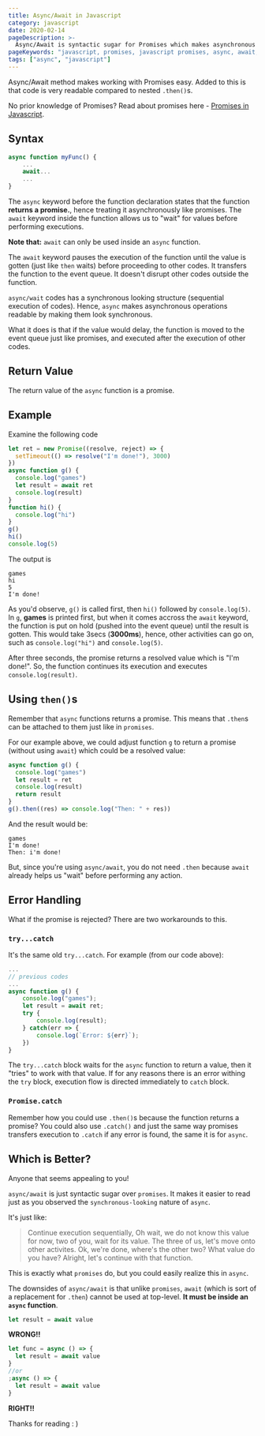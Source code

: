 ```yaml
---
title: Async/Await in Javascript
category: javascript
date: 2020-02-14
pageDescription: >-
  Async/Await is syntactic sugar for Promises which makes asynchronous code look synchronous. That is, easily readable and understandable.
pageKeywords: "javascript, promises, javascript promises, async, await, async/await, asunchronous, promises asynchronous, promise chain, promise chaining, then, catch, rejected, fulfilled, resolved"
tags: ["async", "javascript"]
---
```


Async/Await method makes working with Promises easy. Added to this is that code is very readable compared to nested `.then()`s.

No prior knowledge of Promises? Read about promises here - [Promises in Javascript](/p/javascript/javascript-promises).

## Syntax

```javascript
async function myFunc() {
    ...
    await...
    ...
}
```

The `async` keyword before the function declaration states that the function **returns a promise.**, hence treating it asynchronously like promises. The `await` keyword inside the function allows us to "wait" for values before performing executions.

**Note that:** `await` can only be used inside an `async` function.

The `await` keyword pauses the execution of the function until the value is gotten (just like `then` waits) before proceeding to other codes. It transfers the function to the event queue. It doesn't disrupt other codes outside the function.

`async/wait` codes has a synchronous looking structure (sequential execution of codes). Hence, `async` makes asynchronous operations readable by making them look synchronous.

What it does is that if the value would delay, the function is moved to the event queue just like promises, and executed after the execution of other codes.

## Return Value

The return value of the `async` function is a promise.

## Example

Examine the following code

```javascript
let ret = new Promise((resolve, reject) => {
  setTimeout(() => resolve("I'm done!"), 3000)
})
async function g() {
  console.log("games")
  let result = await ret
  console.log(result)
}
function hi() {
  console.log("hi")
}
g()
hi()
console.log(5)
```

The output is

```shell
games
hi
5
I'm done!
```

As you'd observe, `g()` is called first, then `hi()` followed by `console.log(5)`. In `g`, **games** is printed first, but when it comes accross the `await` keyword, the function is put on hold (pushed into the event queue) until the result is gotten. This would take 3secs (**3000ms**), hence, other activities can go on, such as `console.log("hi")` and `console.log(5)`.

After three seconds, the promise returns a resolved value which is "I'm done!". So, the function continues its execution and executes `console.log(result)`.

## Using `then()`s

Remember that `async` functions returns a promise. This means that `.then`s can be attached to them just like in `promises`.

For our example above, we could adjust function `g` to return a promise (without using `await`) which could be a resolved value:

```js
async function g() {
  console.log("games")
  let result = ret
  console.log(result)
  return result
}
g().then((res) => console.log("Then: " + res))
```

And the result would be:

```shell
games
I'm done!
Then: i'm done!
```

But, since you're using `async/await`, you do not need `.then` because `await` already helps us "wait" before performing any action.

## Error Handling

What if the promise is rejected? There are two workarounds to this.

### `try...catch`

It's the same old `try...catch`. For example (from our code above):

```js
...
// previous codes
...
async function g() {
    console.log("games");
    let result = await ret;
    try {
        console.log(result);
    } catch(err => {
        console.log(`Error: ${err}`);
    })
}
```

The `try...catch` block waits for the `async` function to return a value, then it "tries" to work with that value. If for any reasons there is an error withing the `try` block, execution flow is directed immediately to `catch` block.

### `Promise.catch`

Remember how you could use `.then()`s because the function returns a promise? You could also use `.catch()` and just the same way promises transfers execution to `.catch` if any error is found, the same it is for `async`.

## Which is Better?

Anyone that seems appealing to you!

`async/await` is just syntactic sugar over `promises`. It makes it easier to read just as you observed the `synchronous-looking` nature of `async`.

It's just like:

> Continue execution sequentially, Oh wait, we do not know this value for now, two of you, wait for its value. The three of us, let's move onto other activites. Ok, we're done, where's the other two? What value do you have? Alright, let's continue with that function.

This is exactly what `promises` do, but you could easily realize this in `async`.

The downsides of `async/await` is that unlike `promises`, `await` (which is sort of a replacement for `.then`) cannot be used at top-level. **It must be inside an `async` function**.

```js
let result = await value
```

**WRONG!!**

```js
let func = async () => {
  let result = await value
}
//or
;async () => {
  let result = await value
}
```

**RIGHT!!**

Thanks for reading : )
